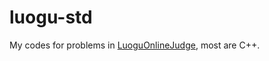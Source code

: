 # luogu-std
My codes for problems in [LuoguOnlineJudge](https://www.luogu.com.cn/user/122689), most are C++.
